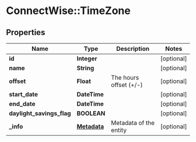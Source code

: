 # ConnectWise::TimeZone

## Properties
Name | Type | Description | Notes
------------ | ------------- | ------------- | -------------
**id** | **Integer** |  | [optional] 
**name** | **String** |  | [optional] 
**offset** | **Float** | The hours offset (+/-) | [optional] 
**start_date** | **DateTime** |  | [optional] 
**end_date** | **DateTime** |  | [optional] 
**daylight_savings_flag** | **BOOLEAN** |  | [optional] 
**_info** | [**Metadata**](Metadata.md) | Metadata of the entity | [optional] 


